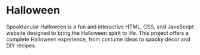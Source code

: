 # Halloween
Spooktacular Halloween is a fun and interactive HTML, CSS, and JavaScript website designed to bring the Halloween spirit to life. This project offers a complete Halloween experience, from costume ideas to spooky décor and DIY recipes. 
